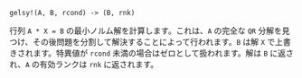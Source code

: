 ```
gelsy!(A, B, rcond) -> (B, rnk)
```

行列 `A * X = B` の最小ノルム解を計算します。これは、`A` の完全な `QR` 分解を見つけ、その後問題を分割して解決することによって行われます。`B` は解 `X` で上書きされます。特異値が `rcond` 未満の場合はゼロとして扱われます。解は `B` に返され、`A` の有効ランクは `rnk` に返されます。
